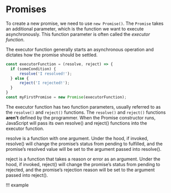 # Promises


To create a new promise, we need to use `new Promise()`. The `Promise` takes an additional parameter, which is the function we want to execute asynchronously. This function parameter is often called the *executor function*.

The executor function generally starts an asynchronous operation and dictates how the promise should be settled.

```js
const executorFunction = (resolve, reject) => {
  if (someCondition) {
      resolve('I resolved!');
  } else {
      reject('I rejected!'); 
  }
}
const myFirstPromise = new Promise(executorFunction);
```


The executor function has two function parameters, usually referred to as the `resolve()` and `reject()` functions. The `resolve()` and `reject()` functions **aren’t** defined by the programmer. When the Promise constructor runs, JavaScript will pass its own resolve() and reject() functions into the executor function.


resolve is a function with one argument. Under the hood, if invoked, resolve() will change the promise’s status from pending to fulfilled, and the promise’s resolved value will be set to the argument passed into resolve().


reject is a function that takes a reason or error as an argument. Under the hood, if invoked, reject() will change the promise’s status from pending to rejected, and the promise’s rejection reason will be set to the argument passed into reject().


!!! example
    
